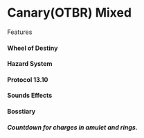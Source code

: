 # Canary(OTBR) Mixed


Features
 #### Wheel of Destiny 
 #### Hazard System
 #### Protocol 13.10
 #### Sounds Effects
 #### Bosstiary
 ##### Countdown for charges in amulet and rings.

